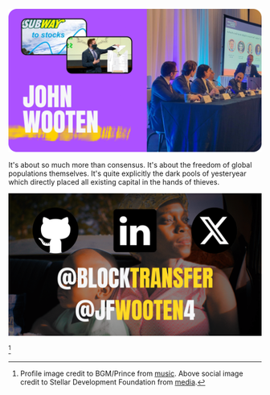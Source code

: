 [![intro](imgs/cover.png)](https://wooten.link/origins) <!-- https://www.canva.com/design/DAGGtsOcZLY/L5bg1YbLcQU1388w3Th27w/edit?ui=eyJEIjp7IlQiOnsiQSI6IlBCSGptS1BaVDZadGcxazQifX19 -->


It's about so much more than consensus. It's about the freedom of global populations themselves. It's quite explicitly the dark pools of yesteryear which directly placed all existing capital in the hands of thieves.

[![more](imgs/socials.png)](https://wooten.link/media)

[^pic]

[^pic]: Profile image credit to BGM/Prince from [music](https://youtu.be/6OoSnurHlr8). Above social image credit to Stellar Development Foundation from [media](https://docs.google.com/presentation/d/1Au5rroYIYN675IZ7FHvjw2ehpIHQSo6g7X6n1AtAKk0/edit).
